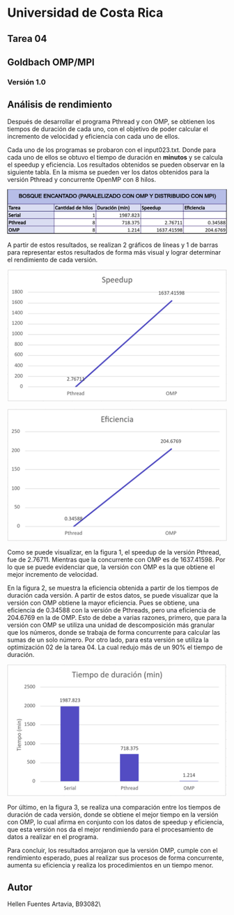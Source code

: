 # Universidad de Costa Rica
## Tarea 04
## Goldbach OMP/MPI
### Versión 1.0

## Análisis de rendimiento

Después de desarrollar el programa Pthread y con OMP, se obtienen los tiempos de duración de cada uno, con el objetivo de poder calcular el incremento de velocidad y eficiencia con cada uno de ellos.

Cada uno de los programas se probaron con el input023.txt. Donde para cada uno de ellos se obtuvo el tiempo de duración en **minutos** y se calcula el speedup y eficiencia. Los resultados obtenidos se pueden observar en la siguiente tabla. En la misma se pueden ver los datos obtenidos para la versión Pthread y concurrente OpenMP con 8 hilos. 

![](../img/Tabla.png)

A partir de estos resultados, se realizan 2 gráficos de líneas y 1 de barras para representar estos resultados de forma más visual y lograr determinar el rendimiento de cada versión.

![](../img/Speedup.png)


![](../img/Eficiencia.png)

Como se puede visualizar, en la figura 1, el speedup de la versión Pthread, fue de 2.76711. Mientras que la concurrente con OMP es de 1637.41598. Por lo que se puede evidenciar que, la versión con OMP es la que obtiene el mejor incremento de velocidad.

En la figura 2, se muestra la eficiencia obtenida a partir de los tiempos de duración cada versión. A partir de estos datos, se puede visualizar que la versión con OMP obtiene la mayor eficiencia. Pues se obtiene, una eficiencia de 0.34588 con la versión de Pthreads, pero una eficiencia de 204.6769 en la de OMP. Esto de debe a varias razones, primero, que para la versión con OMP se utiliza una unidad de descomposición más granular que los números, donde se trabaja de forma concurrente para calcular las sumas de un solo número. Por otro lado, para esta versión se utiliza la optimización 02 de la tarea 04. La cual redujo más de un 90% el tiempo de duración.

![](../img/Tiempo.png)

Por último, en la figura 3, se realiza una comparación entre los tiempos de duración de cada versión, donde se obtiene el mejor tiempo en la versión con OMP, lo cual afirma en conjunto con los datos de speedup y eficiencia, que esta versión nos da el mejor rendimiendo para el procesamiento de datos a realizar en el programa.

Para concluir, los resultados arrojaron que la versión OMP, cumple con el rendimiento esperado, pues al realizar sus procesos de forma concurrente, aumenta su eficiencia y realiza los procedimientos en un tiempo menor.

## Autor

Hellen Fuentes Artavia, B93082\
